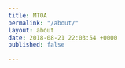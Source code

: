 ```yaml
---
title: MTOA
permalink: "/about/"
layout: about
date: 2018-08-21 22:03:54 +0000
published: false

---
```

